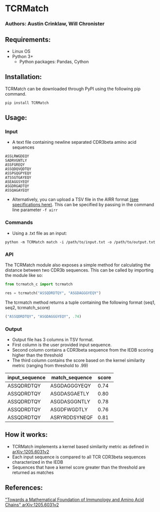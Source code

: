 # TCRMatch
### Authors: Austin Crinklaw, Will Chronister

## Requirements:
- Linux OS
- Python 3+
  - Python packages: Pandas, Cython

## Installation:
TCRMatch can be downloaded through PyPI using the following pip command.
```shell
pip install TCRMatch
```

## Usage:
### Input  
-  A text file containing newline separated CDR3beta amino acid sequences
  ```
ASSLRWGDEQY
SADRVGNTLY
ASSFGREQY
ASSQDQVQDTQY
ASSPGQGPYEQY
ATSSGTGAYEQY
ASEAGGSYEQY
ASGDRGADTQY
ASSQAGAYEQY
  ```

- Alternatively, you can upload a TSV file in the AIRR format [(see specifications here)](https://docs.airr-community.org/en/stable/datarep/rearrangements.html).
This can be specified by passing in the command line parameter ```-f airr```


### Commands
-  Using a .txt file as an input:
```shell
python -m TCRMatch match -i /path/to/input.txt -o /path/to/output.txt
```

### API
The TCRMatch module also exposes a simple method for calculating the distance between two CDR3b sequences. This can be called by importing the module like so:
```Python
from tcrmatch_c import tcrmatch

res = tcrmatch("ASSQDRDTQY", "ASGDAGGGYEQY")
```
The tcrmatch method returns a tuple containing the following format (seq1, seq2, tcrmatch_score)
```Python
("ASSQDRDTQY", "ASGDAGGGYEQY", .74)
```
### Output  
-  Output file has 3 columns in TSV format. 
-  First column is the user provided input sequence.  
-  Second column contains a CDR3beta sequence from the IEDB scoring higher than the threshold
-  The third column contains the score based on the kernel similarity metric (ranging from threshold to .99)

| input_sequence | match_sequence | score              |
|----------------|----------------|--------------------|
| ASSQDRDTQY     | ASGDAGGGYEQY   | 0.74 |
| ASSQDRDTQY     | ASGDASGAETLY   | 0.80|
| ASSQDRDTQY     | ASGDASGGNTLY   | 0.78 |
| ASSQDRDTQY     | ASGDFWGDTLY    | 0.76 |
| ASSQDRDTQY     | ASRYRDDSYNEQF  | 0.81 |

## How it works:
- TCRMatch implements a kernel based similarity metric as defined in [arXiv:1205.6031v2](https://arxiv.org/abs/1205.6031v2)
- Each input sequence is compared to all TCR CDR3beta sequences characterized in the IEDB
- Sequences that have a kernel score greater than the threshold are returned as matches

## References:
["Towards a Mathematical Foundation of Immunology and Amino Acid Chains" arXiv:1205.6031v2](https://arxiv.org/abs/1205.6031v2)
